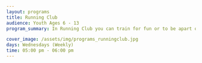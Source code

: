 ```yaml
---
layout: programs
title: Running Club
audience: Youth Ages 6 - 13
program_summary: In Running Club you can train for fun or to be apart of the Lit City Relays, as we race around the community.

cover_image: /assets/img/programs_runningclub.jpg
days: Wednesdays (Weekly)
time: 05:00 pm - 06:00 pm
---
```


